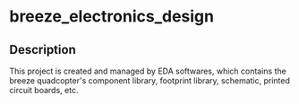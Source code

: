 # breeze_electronics_design

## Description
This project is created and managed by EDA softwares, which contains the breeze quadcopter's component library, footprint library, schematic, printed circuit boards, etc.
